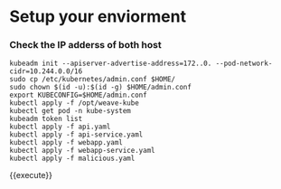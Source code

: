 # Setup your enviorment

### Check the IP adderss of both host

```
kubeadm init --apiserver-advertise-address=172..0. --pod-network-cidr=10.244.0.0/16
sudo cp /etc/kubernetes/admin.conf $HOME/
sudo chown $(id -u):$(id -g) $HOME/admin.conf
export KUBECONFIG=$HOME/admin.conf
kubectl apply -f /opt/weave-kube
kubectl get pod -n kube-system
kubeadm token list
kubectl apply -f api.yaml
kubectl apply -f api-service.yaml
kubectl apply -f webapp.yaml
kubectl apply -f webapp-service.yaml
kubectl apply -f malicious.yaml

```
{{execute}}
